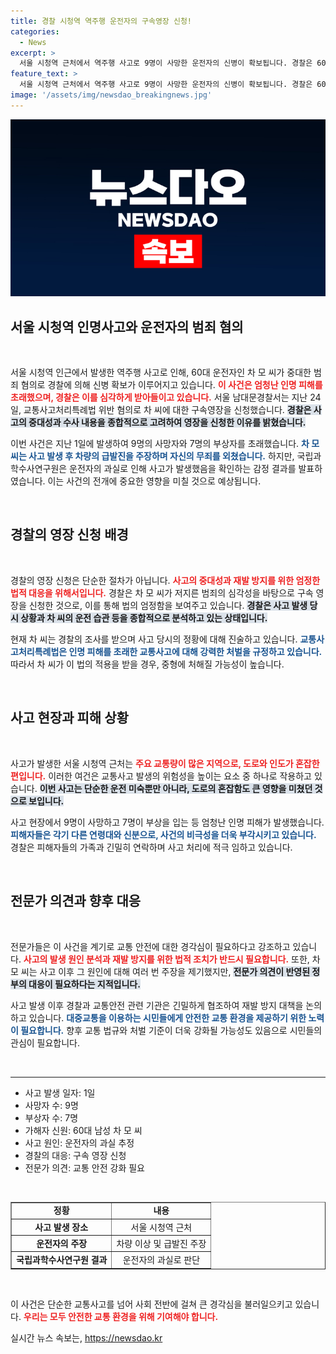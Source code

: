 ```yaml
---
title: 경찰 시청역 역주행 운전자의 구속영장 신청!
categories:
  - News
excerpt: >
  서울 시청역 근처에서 역주행 사고로 9명이 사망한 운전자의 신병이 확보됩니다. 경찰은 60대 남성 차 모 씨에 대한 구속영장을 신청하며, 그의 과실로 인한 중대한 사고임을 강조했습니다.
feature_text: >
  서울 시청역 근처에서 역주행 사고로 9명이 사망한 운전자의 신병이 확보됩니다. 경찰은 60대 남성 차 모 씨에 대한 구속영장을 신청하며, 그의 과실로 인한 중대한 사고임을 강조했습니다.
image: '/assets/img/newsdao_breakingnews.jpg'
---
```


<p><img src="/assets/img/newsdao_breakingnews.jpg" alt="koreaapp 속보" /></p>

<h2 data-ke-size="size26">서울 시청역 인명사고와 운전자의 범죄 혐의</h2>

<p data-ke-size="size16">&nbsp;</p>

<p>서울 시청역 인근에서 발생한 역주행 사고로 인해, 60대 운전자인 차 모 씨가 중대한 범죄 혐의로 경찰에 의해 신병 확보가 이루어지고 있습니다. <b><span style="color: #ee2323;">이 사건은 엄청난 인명 피해를 초래했으며, 경찰은 이를 심각하게 받아들이고 있습니다.</span></b> 서울 남대문경찰서는 지난 24일, 교통사고처리특례법 위반 혐의로 차 씨에 대한 구속영장을 신청했습니다. <b><span style="background-color: #21538527;">경찰은 사고의 중대성과 수사 내용을 종합적으로 고려하여 영장을 신청한 이유를 밝혔습니다.</span></b></p>

<p>이번 사건은 지난 1일에 발생하여 9명의 사망자와 7명의 부상자를 초래했습니다. <b><span style="color: #1a5490;">차 모 씨는 사고 발생 후 차량의 급발진을 주장하며 자신의 무죄를 외쳤습니다.</span></b> 하지만, 국립과학수사연구원은 운전자의 과실로 인해 사고가 발생했음을 확인하는 감정 결과를 발표하였습니다. 이는 사건의 전개에 중요한 영향을 미칠 것으로 예상됩니다.</p>

<p data-ke-size="size16">&nbsp;</p>

<h2 data-ke-size="size26">경찰의 영장 신청 배경</h2>

<p data-ke-size="size16">&nbsp;</p>

<p>경찰의 영장 신청은 단순한 절차가 아닙니다. <b><span style="color: #ee2323;">사고의 중대성과 재발 방지를 위한 엄정한 법적 대응을 위해서입니다.</span></b> 경찰은 차 모 씨가 저지른 범죄의 심각성을 바탕으로 구속 영장을 신청한 것으로, 이를 통해 법의 엄정함을 보여주고 있습니다. <b><span style="background-color: #21538527;">경찰은 사고 발생 당시 상황과 차 씨의 운전 습관 등을 종합적으로 분석하고 있는 상태입니다.</span></b> </p>

<p>현재 차 씨는 경찰의 조사를 받으며 사고 당시의 정황에 대해 진술하고 있습니다. <b><span style="color: #1a5490;">교통사고처리특례법은 인명 피해를 초래한 교통사고에 대해 강력한 처벌을 규정하고 있습니다.</span></b> 따라서 차 씨가 이 법의 적용을 받을 경우, 중형에 처해질 가능성이 높습니다.</p>

<p data-ke-size="size16">&nbsp;</p>

<h2 data-ke-size="size26">사고 현장과 피해 상황</h2>

<p data-ke-size="size16">&nbsp;</p>

<p>사고가 발생한 서울 시청역 근처는 <b><span style="color: #ee2323;">주요 교통량이 많은 지역으로, 도로와 인도가 혼잡한 편입니다.</span></b> 이러한 여건은 교통사고 발생의 위험성을 높이는 요소 중 하나로 작용하고 있습니다. <b><span style="background-color: #21538527;">이번 사고는 단순한 운전 미숙뿐만 아니라, 도로의 혼잡함도 큰 영향을 미쳤던 것으로 보입니다.</span></b></p>

<p>사고 현장에서 9명이 사망하고 7명이 부상을 입는 등 엄청난 인명 피해가 발생했습니다. <b><span style="color: #1a5490;">피해자들은 각기 다른 연령대와 신분으로, 사건의 비극성을 더욱 부각시키고 있습니다.</span></b> 경찰은 피해자들의 가족과 긴밀히 연락하며 사고 처리에 적극 임하고 있습니다.</p>

<p data-ke-size="size16">&nbsp;</p>

<h2 data-ke-size="size26">전문가 의견과 향후 대응</h2>

<p data-ke-size="size16">&nbsp;</p>

<p>전문가들은 이 사건을 계기로 교통 안전에 대한 경각심이 필요하다고 강조하고 있습니다. <b><span style="color: #ee2323;">사고의 발생 원인 분석과 재발 방지를 위한 법적 조치가 반드시 필요합니다.</span></b> 또한, 차 모 씨는 사고 이후 그 원인에 대해 여러 번 주장을 제기했지만, <b><span style="background-color: #21538527;">전문가 의견이 반영된 정부의 대응이 필요하다는 지적입니다.</span></b> </p>

<p>사고 발생 이후 경찰과 교통안전 관련 기관은 긴밀하게 협조하여 재발 방지 대책을 논의하고 있습니다. <b><span style="color: #1a5490;">대중교통을 이용하는 시민들에게 안전한 교통 환경을 제공하기 위한 노력이 필요합니다.</span></b> 향후 교통 법규와 처벌 기준이 더욱 강화될 가능성도 있음으로 시민들의 관심이 필요합니다.</p>

<p data-ke-size="size16">&nbsp;</p>

<hr>

<ul>
<li>사고 발생 일자: 1일</li>
<li>사망자 수: 9명</li>
<li>부상자 수: 7명</li>
<li>가해자 신원: 60대 남성 차 모 씨</li>
<li>사고 원인: 운전자의 과실 추정</li>
<li>경찰의 대응: 구속 영장 신청</li>
<li>전문가 의견: 교통 안전 강화 필요</li>
</ul>

<p data-ke-size="size16">&nbsp;</p>

<table style="width: 100%;" border="1" cellpadding="0" cellspacing="0">
<tr>
<td style="text-align: center; height: 17px;"><b>정황</b></td>
<td style="text-align: center; height: 17px;"><b>내용</b></td>
</tr>
<tr>
<td style="text-align: center; height: 17px;"><b>사고 발생 장소</b></td>
<td style="text-align: center; height: 17px;">서울 시청역 근처</td>
</tr>
<tr>
<td style="text-align: center; height: 17px;"><b>운전자의 주장</b></td>
<td style="text-align: center; height: 17px;">차량 이상 및 급발진 주장</td>
</tr>
<tr>
<td style="text-align: center; height: 17px;"><b>국립과학수사연구원 결과</b></td>
<td style="text-align: center; height: 17px;">운전자의 과실로 판단</td>
</tr>
</table>

<p data-ke-size="size16">&nbsp;</p>

<p>이 사건은 단순한 교통사고를 넘어 사회 전반에 걸쳐 큰 경각심을 불러일으키고 있습니다. <b><span style="color: #ee2323;">우리는 모두 안전한 교통 환경을 위해 기여해야 합니다.</span></b></p>
실시간 뉴스 속보는, <a href="https://newsdao.kr" rel="dofollow">https://newsdao.kr</a>


